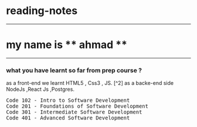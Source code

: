 # reading-notes
---
# my name is ** ahmad **
---
### what you have learnt so far from prep course ?
as a front-end we learnt HTML5 , Css3 , JS. 
[^2] as a backe-end side NodeJs ,React Js ,Postgres.
<pre>
Code 102 - Intro to Software Development
Code 201 - Foundations of Software Development
Code 301 - Intermediate Software Development
Code 401 - Advanced Software Development
</pre>
